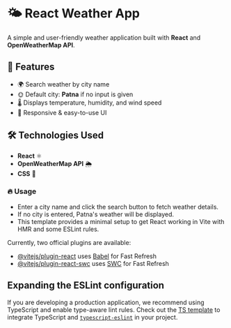 # 🌤️ React Weather App

A simple and user-friendly weather application built with **React** and **OpenWeatherMap API**. 

## 🚀 Features
- 🌍 Search weather by city name
- 🌞 Default city: **Patna** if no input is given
- 🌡️ Displays temperature, humidity, and wind speed
- 🎨 Responsive & easy-to-use UI

## 🛠️ Technologies Used
- **React** ⚛️
- **OpenWeatherMap API** 🌦️
- **CSS** 🎨

### 🔥 Usage
- Enter a city name and click the search button to fetch weather details.
- If no city is entered, Patna's weather will be displayed.
- This template provides a minimal setup to get React working in Vite with HMR and some ESLint rules.

Currently, two official plugins are available:

- [@vitejs/plugin-react](https://github.com/vitejs/vite-plugin-react/blob/main/packages/plugin-react/README.md) uses [Babel](https://babeljs.io/) for Fast Refresh
- [@vitejs/plugin-react-swc](https://github.com/vitejs/vite-plugin-react-swc) uses [SWC](https://swc.rs/) for Fast Refresh

## Expanding the ESLint configuration

If you are developing a production application, we recommend using TypeScript and enable type-aware lint rules. Check out the [TS template](https://github.com/vitejs/vite/tree/main/packages/create-vite/template-react-ts) to integrate TypeScript and [`typescript-eslint`](https://typescript-eslint.io) in your project.

